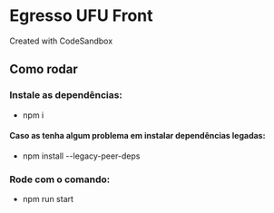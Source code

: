 # Egresso UFU Front
Created with CodeSandbox

## Como rodar

### Instale as dependências:
- npm i
#### Caso as tenha algum problema em instalar dependências legadas:
- npm install --legacy-peer-deps

### Rode com o comando:
- npm run start
